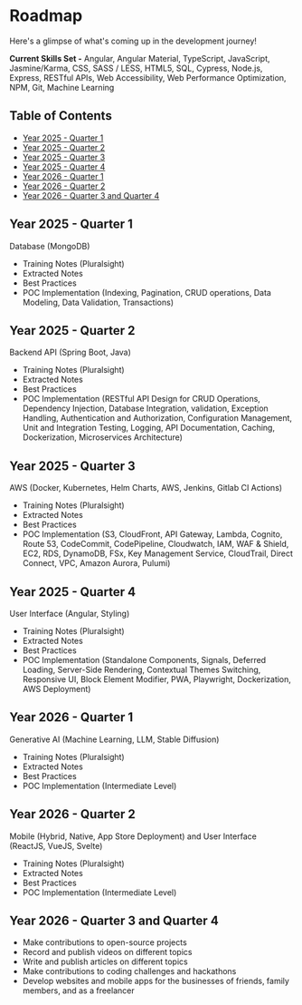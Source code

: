 # Roadmap

Here's a glimpse of what's coming up in the development journey!

**Current Skills Set -** Angular, Angular Material, TypeScript, JavaScript, Jasmine/Karma, CSS, SASS / LESS, HTML5, SQL, Cypress, Node.js, Express, RESTful APIs, Web Accessibility, Web Performance Optimization, NPM, Git, Machine Learning

## Table of Contents

- [Year 2025 - Quarter 1](#year-2025---quarter-1)
- [Year 2025 - Quarter 2](#year-2025---quarter-2)
- [Year 2025 - Quarter 3](#year-2025---quarter-3)
- [Year 2025 - Quarter 4](#year-2025---quarter-4)
- [Year 2026 - Quarter 1](#year-2026---quarter-1)
- [Year 2026 - Quarter 2](#year-2026---quarter-2)
- [Year 2026 - Quarter 3 and Quarter 4](#year-2026---quarter-3-and-quarter-4)

## Year 2025 - Quarter 1

Database (MongoDB)

- Training Notes (Pluralsight)
- Extracted Notes
- Best Practices
- POC Implementation (Indexing, Pagination, CRUD operations, Data Modeling, Data Validation, Transactions)

## Year 2025 - Quarter 2

Backend API (Spring Boot, Java)

- Training Notes (Pluralsight)
- Extracted Notes
- Best Practices
- POC Implementation (RESTful API Design for CRUD Operations, Dependency Injection, Database Integration, validation, Exception Handling, Authentication and Authorization, Configuration Management, Unit and Integration Testing, Logging, API Documentation, Caching, Dockerization, Microservices Architecture)

## Year 2025 - Quarter 3

AWS (Docker, Kubernetes, Helm Charts, AWS, Jenkins, Gitlab CI Actions)

- Training Notes (Pluralsight)
- Extracted Notes
- Best Practices
- POC Implementation (S3, CloudFront, API Gateway, Lambda, Cognito, Route 53, CodeCommit, CodePipeline, Cloudwatch, IAM, WAF & Shield, EC2, RDS, DynamoDB, FSx, Key Management Service, CloudTrail, Direct Connect, VPC, Amazon Aurora, Pulumi)

## Year 2025 - Quarter 4

User Interface (Angular, Styling)

- Training Notes (Pluralsight)
- Extracted Notes
- Best Practices
- POC Implementation (Standalone Components, Signals, Deferred Loading, Server-Side Rendering, Contextual Themes Switching, Responsive UI, Block Element Modifier, PWA, Playwright, Dockerization, AWS Deployment)

## Year 2026 - Quarter 1

Generative AI (Machine Learning, LLM, Stable Diffusion)

- Training Notes (Pluralsight)
- Extracted Notes
- Best Practices
- POC Implementation (Intermediate Level)

## Year 2026 - Quarter 2

Mobile (Hybrid, Native, App Store Deployment) and User Interface (ReactJS, VueJS, Svelte)

- Training Notes (Pluralsight)
- Extracted Notes
- Best Practices
- POC Implementation (Intermediate Level)

## Year 2026 - Quarter 3 and Quarter 4

- Make contributions to open-source projects
- Record and publish videos on different topics
- Write and publish articles on different topics
- Make contributions to coding challenges and hackathons
- Develop websites and mobile apps for the businesses of friends, family members, and as a freelancer
